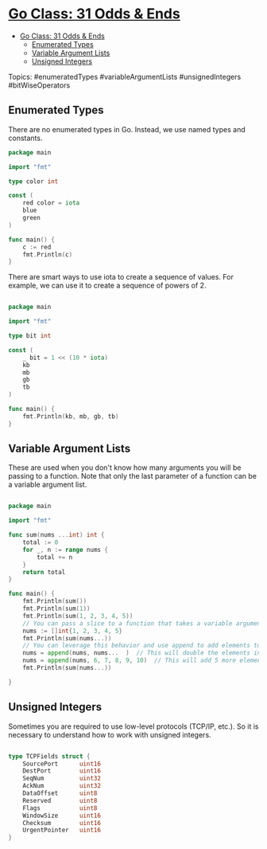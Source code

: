 # [Go Class: 31 Odds & Ends](https://www.youtube.com/watch?v=oTtYtrFv3gw&list=PLoILbKo9rG3skRCj37Kn5Zj803hhiuRK6&index=31)

- [Go Class: 31 Odds \& Ends](#go-class-31-odds--ends)
  - [Enumerated Types](#enumerated-types)
  - [Variable Argument Lists](#variable-argument-lists)
  - [Unsigned Integers](#unsigned-integers)

Topics: #enumeratedTypes #variableArgumentLists #unsignedIntegers #bitWiseOperators

## Enumerated Types

There are no enumerated types in Go. Instead, we use named types and constants.

```go
package main

import "fmt"

type color int

const (
    red color = iota
    blue
    green
)

func main() {
    c := red
    fmt.Println(c)
}
```

There are smart ways to use iota to create a sequence of values. For example, we can use it to create a sequence of powers of 2.

```go

package main

import "fmt"

type bit int

const (
    _ bit = 1 << (10 * iota)
    kb
    mb
    gb
    tb
)

func main() {
    fmt.Println(kb, mb, gb, tb)
}
```

## Variable Argument Lists

These are used when you don't know how many arguments you will be passing to a function.
Note that only the last parameter of a function can be a variable argument list.

```go

package main

import "fmt"

func sum(nums ...int) int {
    total := 0
    for _, n := range nums {
        total += n
    }
    return total
}

func main() {
    fmt.Println(sum())
    fmt.Println(sum(1))
    fmt.Println(sum(1, 2, 3, 4, 5))
    // You can pass a slice to a function that takes a variable argument list by using the `...` operator.
    nums := []int{1, 2, 3, 4, 5}
    fmt.Println(sum(nums...))
    // You can leverage this behavior and use append to add elements to a slice.
    nums = append(nums, nums...  )  // This will double the elements in the slice.
    nums = append(nums, 6, 7, 8, 9, 10)  // This will add 5 more elements to the slice.
    fmt.Println(sum(nums...))

}

```

## Unsigned Integers

Sometimes you are required to use low-level protocols (TCP/IP, etc.).
So it is necessary to understand how to work with unsigned integers.

```go

type TCPFields struct {
    SourcePort      uint16
    DestPort        uint16
    SeqNum          uint32
    AckNum          uint32
    DataOffset      uint8
    Reserved        uint8
    Flags           uint8
    WindowSize      uint16
    Checksum        uint16
    UrgentPointer   uint16
}

```
